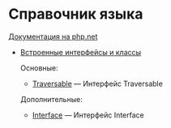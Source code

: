 # Справочник языка

[Документация на php.net](https://www.php.net/manual/ru/langref.php)

-   [Встроенные интерфейсы и классы](./langref/interfaces.md)

    Основные:

    -   [Traversable](./langref/interfaces/base/Traversable.md) &mdash; Интерфейс Traversable

    Дополнительные:

    -   [Interface](./langref/interfaces/other/Interface.md) &mdash; Интерфейс Interface
